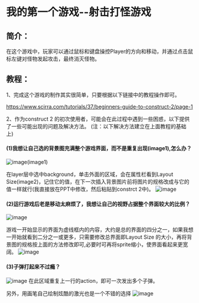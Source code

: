 # 我的第一个游戏--射击打怪游戏
## 简介：
在这个游戏中，玩家可以通过鼠标和键盘操控Player的方向和移动，并通过点击鼠标左键对怪物发起攻击，最终消灭怪物。
## 教程：
1、完成这个游戏的制作其实很简单，只要根据以下链接中的教程操作即可。

https://www.scirra.com/tutorials/37/beginners-guide-to-construct-2/page-1

2、作为construct 2 的初次使用者，可能会在此过程中遇到一些困惑，以下提供了一些可能出现的问题及解决方法。
(注：以下解决方法建立在上面教程的基础上)
#### (1)我想让自己选的背景图充满整个游戏界面，而不是重复出现(image1),怎么办？
![image](http://a4.qpic.cn/psb?/V13KTFw64Y3DPr/EGiKb3BQc2s77wxapAzpTQj5CSjy8KVrsOT.IVz2fb8!/m/dDMBAAAAAAAAnull&bo=1wLQAtcC0AIDCSw!&rf=photolist&t=5)(image1)

在layer层中选中background，单击外面的区域，会在属性栏看到Layout Size(image2)，记住它的值，在下一次插入背景图片前将图片的规格改成与它的值一样就行(我直接放在PPT中修改，然后粘贴到constrct 2中)。
![image](http://a3.qpic.cn/psb?/V13KTFw64Y3DPr/6o4m9ark.cMtphxzg7agPJkMJCzjGRP3aMXfN5I8APk!/m/dFYAAAAAAAAAnull&bo=cwNlAnMDZQIDCSw!&rf=photolist&t=5)

#### (2)运行游戏后老是移动太麻烦了，我想让自己的视野占据整个界面较大的比例？
![image](http://a4.qpic.cn/psb?/V13KTFw64Y3DPr/YDh30fitTpdU7fkf1xty5Hl0Cm89BH4KjuaIsLgYKs0!/m/dFMBAAAAAAAAnull&bo=AAW3AgAFtwIDCSw!&rf=photolist&t=5)

游戏一开始显示的界面为虚线框内的内容，大约是总的界面的四分之一，如果我想一开始就看到二分之一或更多，只需要修改总界面即Layout Size 的大小，再将背景图的规格按上面的方法修改即可,必要时可再将sprite缩小，使界面看起来更宽阔。
![image](http://a4.qpic.cn/psb?/V13KTFw64Y3DPr/qzc69*aZ*s7VIvJeEermCEj8AmY73AZekB17ZH1qSiw!/m/dFMBAAAAAAAAnull&bo=AAW3AgAFtwIDCSw!&rf=photolist&t=5)

#### (3)子弹打起来不过瘾？
![image](http://m.qpic.cn/psb?/V13KTFw64Y3DPr/sSp50bPSNUAuAX4snFNxqr3t0rjTAzsEVLmPyWKcHQM!/b/dFMBAAAAAAAA&bo=wgddBMIHXQQDCSw!&rf=viewer_4)
在此区域重复上一行的action，即可一次发出多个子弹。

另外，用画笔自己绘制炫酷的激光也是一个不错的选择
![image](http://r.photo.store.qq.com/psb?/V13KTFw64Y3DPr/NF3L3bzz55DuZalYlFaOoHTPkC22hn4gkPLPtOiOVBs!/r/dFIBAAAAAAAA)


